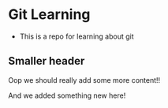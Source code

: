 # Git Learning

- This is a repo for learning about git

## Smaller header

Oop we should really add some more content!!

And we added something new here!
